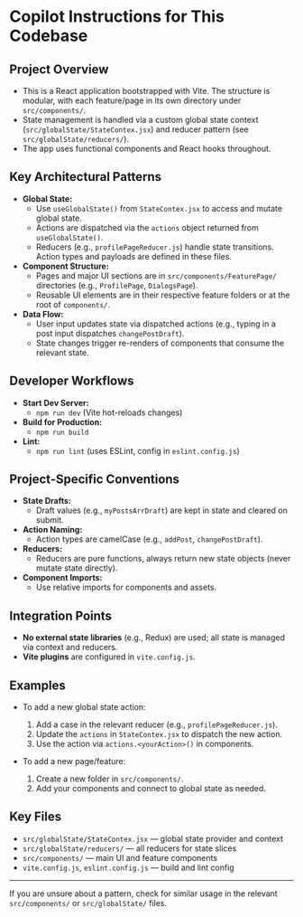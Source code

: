 # Copilot Instructions for This Codebase

## Project Overview
- This is a React application bootstrapped with Vite. The structure is modular, with each feature/page in its own directory under `src/components/`.
- State management is handled via a custom global state context (`src/globalState/StateContex.jsx`) and reducer pattern (see `src/globalState/reducers/`).
- The app uses functional components and React hooks throughout.

## Key Architectural Patterns
- **Global State:**
  - Use `useGlobalState()` from `StateContex.jsx` to access and mutate global state.
  - Actions are dispatched via the `actions` object returned from `useGlobalState()`.
  - Reducers (e.g., `profilePageReducer.js`) handle state transitions. Action types and payloads are defined in these files.
- **Component Structure:**
  - Pages and major UI sections are in `src/components/FeaturePage/` directories (e.g., `ProfilePage`, `DialogsPage`).
  - Reusable UI elements are in their respective feature folders or at the root of `components/`.
- **Data Flow:**
  - User input updates state via dispatched actions (e.g., typing in a post input dispatches `changePostDraft`).
  - State changes trigger re-renders of components that consume the relevant state.

## Developer Workflows
- **Start Dev Server:**
  - `npm run dev` (Vite hot-reloads changes)
- **Build for Production:**
  - `npm run build`
- **Lint:**
  - `npm run lint` (uses ESLint, config in `eslint.config.js`)

## Project-Specific Conventions
- **State Drafts:**
  - Draft values (e.g., `myPostsArrDraft`) are kept in state and cleared on submit.
- **Action Naming:**
  - Action types are camelCase (e.g., `addPost`, `changePostDraft`).
- **Reducers:**
  - Reducers are pure functions, always return new state objects (never mutate state directly).
- **Component Imports:**
  - Use relative imports for components and assets.

## Integration Points
- **No external state libraries** (e.g., Redux) are used; all state is managed via context and reducers.
- **Vite plugins** are configured in `vite.config.js`.

## Examples
- To add a new global state action:
  1. Add a case in the relevant reducer (e.g., `profilePageReducer.js`).
  2. Update the `actions` in `StateContex.jsx` to dispatch the new action.
  3. Use the action via `actions.<yourAction>()` in components.

- To add a new page/feature:
  1. Create a new folder in `src/components/`.
  2. Add your components and connect to global state as needed.

## Key Files
- `src/globalState/StateContex.jsx` — global state provider and context
- `src/globalState/reducers/` — all reducers for state slices
- `src/components/` — main UI and feature components
- `vite.config.js`, `eslint.config.js` — build and lint config

---

If you are unsure about a pattern, check for similar usage in the relevant `src/components/` or `src/globalState/` files.
